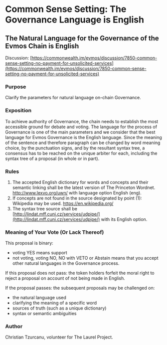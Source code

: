 # Common Sense Setting: The Governance Language is English

## The Natural Language for the Governance of the Evmos Chain is English

Discussion: [https://commonwealth.im/evmos/discussion/7850-common-sense-setting-no-payment-for-unsolicited-services](https://commonwealth.im/evmos/discussion/7850-common-sense-setting-no-payment-for-unsolicited-services)

### Purpose
Clarify the parameters for natural language on-chain Governance.

### Exposition

To achieve authority of Governance, the chain needs to establish the most accessible ground for debate and voting. The language for the process of Governance is one of the main parameters and we consider that the best language for Evmos Governance is the English language.
Since the meaning of the sentence and therefore paragraph can be changed by word meaning choice, by the punctuation signs, and by the resultant syntax tree, a consensus has to be reached on the unique arbiter for each, including the syntax tree of a proposal (in whole or in part).

### Rules
1. The accepted English dictionary for words and concepts and their semantic linking shall be the latest version of The Princeton Wordnet. http://www.lexvo.org/uwn/ with language option English (eng).
2. If concepts are not found in the source designated by point (1): Wikipedia may be used. https://en.wikipedia.org/
3. The syntax tree source shall be [http://lindat.mff.cuni.cz/services/udpipe/](http://lindat.mff.cuni.cz/services/udpipe/) with its English option.

### Meaning of Your Vote (Or Lack Thereof)
This proposal is binary:
- voting YES means support
- not voting, voting NO, NO with VETO or Abstain means that you accept other natural languages in the Governance process.

If this proposal does not pass: the token holders forfeit the moral right to reject a proposal on account of not being made in English.

If the proposal passes: the subsequent proposals may be challenged on:
- the natural language used
- clarifying the meaning of a specific word
- sources of truth (such as a unique dictionary)
- syntax or semantic ambiguities

### Author

Christian Tzurcanu, volunteer for The Laurel Project.
